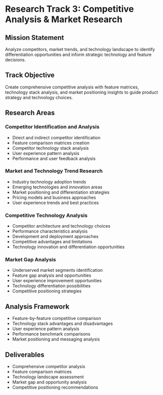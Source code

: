 # Research Track 3: Competitive Analysis & Market Research

## Mission Statement
Analyze competitors, market trends, and technology landscape to identify differentiation opportunities and inform strategic technology and feature decisions.

## Track Objective
Create comprehensive competitive analysis with feature matrices, technology stack analysis, and market positioning insights to guide product strategy and technology choices.

## Research Areas

### Competitor Identification and Analysis
- Direct and indirect competitor identification
- Feature comparison matrices creation
- Competitor technology stack analysis
- User experience pattern analysis
- Performance and user feedback analysis

### Market and Technology Trend Research
- Industry technology adoption trends
- Emerging technologies and innovation areas
- Market positioning and differentiation strategies
- Pricing models and business approaches
- User experience trends and best practices

### Competitive Technology Analysis
- Competitor architecture and technology choices
- Performance characteristics analysis
- Development and deployment approaches
- Competitive advantages and limitations
- Technology innovation and differentiation opportunities

### Market Gap Analysis
- Underserved market segments identification
- Feature gap analysis and opportunities
- User experience improvement opportunities
- Technology differentiation possibilities
- Competitive positioning strategies

## Analysis Framework
- Feature-by-feature competitive comparison
- Technology stack advantages and disadvantages
- User experience pattern analysis
- Performance benchmark comparisons
- Market positioning and messaging analysis

## Deliverables
- Comprehensive competitor analysis
- Feature comparison matrices
- Technology landscape assessment
- Market gap and opportunity analysis
- Competitive positioning recommendations